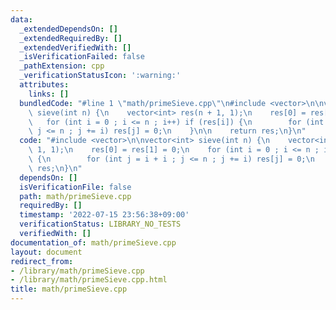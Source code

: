 ```yaml
---
data:
  _extendedDependsOn: []
  _extendedRequiredBy: []
  _extendedVerifiedWith: []
  _isVerificationFailed: false
  _pathExtension: cpp
  _verificationStatusIcon: ':warning:'
  attributes:
    links: []
  bundledCode: "#line 1 \"math/primeSieve.cpp\"\n#include <vector>\n\nvector<int>\
    \ sieve(int n) {\n    vector<int> res(n + 1, 1);\n    res[0] = res[1] = 0;\n \
    \   for (int i = 0 ; i <= n ; i++) if (res[i]) {\n        for (int j = i + i ;\
    \ j <= n ; j += i) res[j] = 0;\n    }\n\n    return res;\n}\n"
  code: "#include <vector>\n\nvector<int> sieve(int n) {\n    vector<int> res(n +\
    \ 1, 1);\n    res[0] = res[1] = 0;\n    for (int i = 0 ; i <= n ; i++) if (res[i])\
    \ {\n        for (int j = i + i ; j <= n ; j += i) res[j] = 0;\n    }\n\n    return\
    \ res;\n}\n"
  dependsOn: []
  isVerificationFile: false
  path: math/primeSieve.cpp
  requiredBy: []
  timestamp: '2022-07-15 23:56:38+09:00'
  verificationStatus: LIBRARY_NO_TESTS
  verifiedWith: []
documentation_of: math/primeSieve.cpp
layout: document
redirect_from:
- /library/math/primeSieve.cpp
- /library/math/primeSieve.cpp.html
title: math/primeSieve.cpp
---
```

